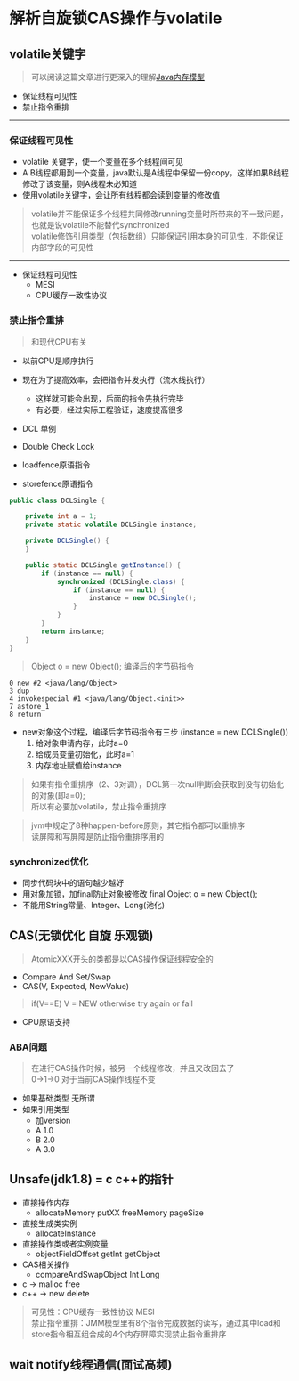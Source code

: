 # 解析自旋锁CAS操作与volatile

## volatile关键字

>可以阅读这篇文章进行更深入的理解[Java内存模型](http://www.cnblogs.com/nexiyi/p/java_memory_model_and_thread.html)

- 保证线程可见性
- 禁止指令重排

---
### 保证线程可见性
- volatile 关键字，使一个变量在多个线程间可见
- A B线程都用到一个变量，java默认是A线程中保留一份copy，这样如果B线程修改了该变量，则A线程未必知道
- 使用volatile关键字，会让所有线程都会读到变量的修改值

>volatile并不能保证多个线程共同修改running变量时所带来的不一致问题，也就是说volatile不能替代synchronized  
>volatile修饰引用类型（包括数组）只能保证引用本身的可见性，不能保证内部字段的可见性

---

- 保证线程可见性
  - MESI
  - CPU缓存一致性协议


### 禁止指令重排

> 和现代CPU有关
- 以前CPU是顺序执行
- 现在为了提高效率，会把指令并发执行（流水线执行）
  - 这样就可能会出现，后面的指令先执行完毕
  - 有必要，经过实际工程验证，速度提高很多

- DCL 单例
- Double Check Lock
- loadfence原语指令
- storefence原语指令

```java
public class DCLSingle {

    private int a = 1;
    private static volatile DCLSingle instance;

    private DCLSingle() {
    }

    public static DCLSingle getInstance() {
        if (instance == null) {
            synchronized (DCLSingle.class) {
                if (instance == null) {
                    instance = new DCLSingle();
                }
            }
        }
        return instance;
    }
}
```

> Object o = new Object(); 编译后的字节码指令
```shell
0 new #2 <java/lang/Object>
3 dup
4 invokespecial #1 <java/lang/Object.<init>>
7 astore_1
8 return
```

- new对象这个过程，编译后字节码指令有三步 (instance = new DCLSingle())
  1. 给对象申请内存，此时a=0
  2. 给成员变量初始化，此时a=1 
  3. 内存地址赋值给instance
>如果有指令重排序（2、3对调），DCL第一次null判断会获取到没有初始化的对象(即a=0);  
所以有必要加volatile，禁止指令重排序

>jvm中规定了8种happen-before原则，其它指令都可以重排序  
>读屏障和写屏障是防止指令重排序用的


### synchronized优化

- 同步代码块中的语句越少越好
- 用对象加锁，加final防止对象被修改 final Object o = new Object();
- 不能用String常量、Integer、Long(池化)



## CAS(无锁优化 自旋 乐观锁)
 
>AtomicXXX开头的类都是以CAS操作保证线程安全的 
 
- Compare And Set/Swap
- CAS(V, Expected, NewValue)
> if(V==E) V = NEW otherwise try again or fail
- CPU原语支持 

### ABA问题

>在进行CAS操作时候，被另一个线程修改，并且又改回去了  
>0->1->0 对于当前CAS操作线程不变

- 如果基础类型 无所谓
- 如果引用类型  
  - 加version
  - A 1.0
  - B 2.0
  - A 3.0

 
## Unsafe(jdk1.8) = c c++的指针

- 直接操作内存
  - allocateMemory putXX freeMemory pageSize
- 直接生成类实例
  - allocateInstance
- 直接操作类或者实例变量
  - objectFieldOffset getInt getObject
- CAS相关操作
  - compareAndSwapObject Int Long
- c -> malloc free 
- c++ -> new delete


>可见性：CPU缓存一致性协议 MESI  
>禁止指令重排：JMM模型里有8个指令完成数据的读写，通过其中load和store指令相互组合成的4个内存屏障实现禁止指令重排序



## wait notify线程通信(面试高频)
